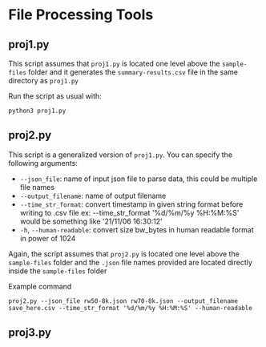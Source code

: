 # File Processing Tools

## proj1.py
This script assumes that `proj1.py` is located one level above the `sample-files` folder and it generates the `summary-results.csv` file in the same directory as `proj1.py`

Run the script as usual with:
```
python3 proj1.py
```

## proj2.py
This script is a generalized version of `proj1.py`. You can specify the following arguments:
- `--json_file`: name of input json file to parse data, this could be multiple file names
- `--output_filename`: name of output filename
- `--time_str_format`: convert timestamp in given string format before writing to .csv file
    ex: --time_str_format '%d/%m/%y %H:%M:%S' would be something like '21/11/06 16:30:12'
- `-h`, `--human-readable`: convert size bw_bytes in human readable format in power of 1024

Again, the script assumes that `proj2.py` is located one level above the `sample-files` folder and the `.json` file names provided are located directly inside the `sample-files` folder

Example command

```
proj2.py --json_file rw50-8k.json rw70-8k.json --output_filename save_here.csv --time_str_format '%d/%m/%y %H:%M:%S' --human-readable
```

## proj3.py


